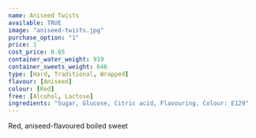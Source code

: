 ```yaml
---
name: Aniseed Twists
available: TRUE
image: "aniseed-twists.jpg"
purchase_option: "1"
price: 1
cost_price: 0.65
container_water_weight: 919
container_sweets_weight: 646
type: [Hard, Traditional, Wrapped]
flavour: [Aniseed]
colour: [Red]
free: [Alcohol, Lactose]
ingredients: "Sugar, Glucose, Citric acid, Flavouring, Colour: E129"
---
```

Red, aniseed-flavoured boiled sweet